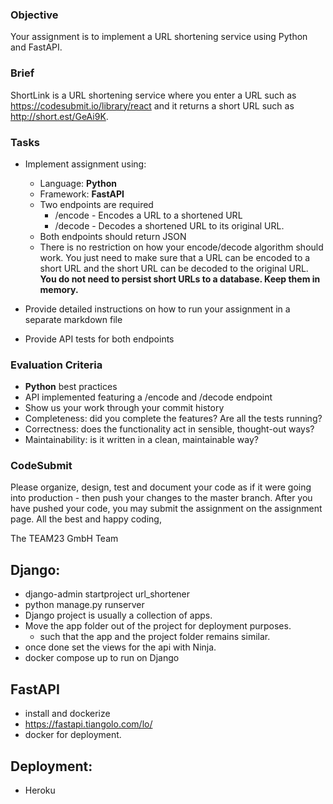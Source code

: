 ### Objective
Your assignment is to implement a URL shortening service using Python and FastAPI.

### Brief
ShortLink is a URL shortening service where you enter a URL such as https://codesubmit.io/library/react and it returns a short URL such as http://short.est/GeAi9K.

### Tasks
-   Implement assignment using:
    -   Language: **Python**
    -   Framework: **FastAPI**
    -   Two endpoints are required
        -   /encode - Encodes a URL to a shortened URL
        -   /decode - Decodes a shortened URL to its original URL.
    -   Both endpoints should return JSON
    - There is no restriction on how your encode/decode algorithm should work. You just need to make sure that a URL can be encoded to a short URL and the short URL can be decoded to the original URL. **You do not need to persist short URLs to a database. Keep them in memory.** 
    
-   Provide detailed instructions on how to run your assignment in a separate markdown file
-   Provide API tests for both endpoints

### Evaluation Criteria
-   **Python** best practices
-   API implemented featuring a /encode and /decode endpoint
-   Show us your work through your commit history
-   Completeness: did you complete the features? Are all the tests running?
-   Correctness: does the functionality act in sensible, thought-out ways?
-   Maintainability: is it written in a clean, maintainable way?

### CodeSubmit
Please organize, design, test and document your code as if it were going into production - then push your changes to the master branch. After you have pushed your code, you may submit the assignment on the assignment page.
All the best and happy coding,

The TEAM23 GmbH Team

## Django:
   * django-admin startproject url_shortener
   * python manage.py runserver 
   * Django project is usually a collection of apps.
   * Move the app folder out of the project for deployment purposes.
     * such that the app and the project folder remains similar.
   * once done set the views for the api with Ninja.
   * docker compose up to run on Django 

## FastAPI
   * install and dockerize
   * https://fastapi.tiangolo.com/lo/
   * docker for deployment.

## Deployment: 
   * Heroku